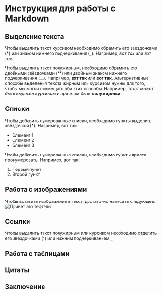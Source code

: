 # Инструкция для работы с Markdown

## Выделение текста

Чтобы выделить текст курсивом необходимо обрамить его звездочками (*) или знаком нижнего подчеркивания (_). Например, *вот так* или _вот так_.

Чтобы выделить текст полужирным, необходимо обрамить его двойными звёздочками (**) или двойным знаком нижнего подчеркивания (__). Например, **вот так** или __вот так__.
Альтернативные способы выделения текста жирным или курсивом нужны для того, чтобы мы могли совмещать оба этих способы. Например, _текст может быть выделен курсивом и при этом быть **полужирным**_.

## Списки

Чтобы добавить нумерованные списки, необходимо пункты выделить звёздочкой (*). Например, вот так:
* Элемент 1
* Элемент 2
* Элемент 3

Чтобы добавить нумерованные списки, необходимо пункты просто пронумеровать.
Например, вот так:
1. Первый пункт
2. Второй пункт

## Работа с изображениями

Чтобы вставить изображение в текст, достаточно написать следующее:
![Привет это тефтели](ggg.jpg)


## Ссылки


Чтобы выделить текст полужирным или курсивом необходимо отделить его звёздочками (*) или нижним подчёркиванием _
## Работа с таблицами

## Цитаты

## Заключение